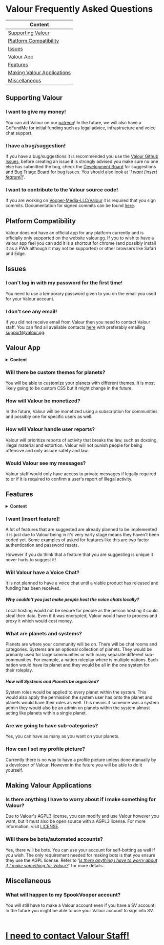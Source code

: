 # Valour Frequently Asked Questions

| Content                                               |
| ----------------------------------------------------- |
| [Supporting Valour](#supporting-valour)               |
| [Platform Compatibility](#platform-compatibility)     |
| [Issues](#issues)                                     |
| [Valour App](#valour-app)                             |
| [Features](#features)                                 |
| [Making Valour Applications](#platform-compatibility) |
| [Miscellaneous](#miscellaneous)                       |

## Supporting Valour

<!-- Add when more questions are added to category 
<details>
<summary><strong>Content</strong></summary>
<table>
<tr>
<td><a href="#i-want-to-give-my-money">I want to give my money!</a></td>
</tr>
<tr>
<td><a href="#i-have-an-issuesuggestion">I have an issue/suggestion!</a></td>
</tr>
<tr>
<td><a href="#i-want-to-contribute-to-the-valour-source-code">I want to contribute to the Valour source code!</a></td>
</tr>
</table>
</details>
-->

### I want to give my money!
You can aid Valour on our [patreon](https://www.patreon.com/valourapp)!
In the future, we will also have a GoFundMe for initial funding such as legal advice, infrastructure and voice chat support.

### I have a bug/suggestion!
If you have a bug/suggestions it is recommended you use the [Valour Github Issues](https://github.com/Vooper-Media-LLC/Valour/issues), before creating an issue it is strongly advised you make sure no one else has submitted the bug, check the [Development Board](https://github.com/SpikeViper/Valour/projects/1) for suggestions and [Bug Triage Board](https://github.com/SpikeViper/Valour/projects/2) for bug issues. You should also look at '[*I want [insert feature]!*](#i-want-insert-feature)'.

### I want to contribute to the Valour source code!
If you are working on [Vooper-Media-LLC/Valour](https://github.com/Vooper-Media-LLC/Valour) it is required that you sign commits. Documentation for signed commits can be found [here](https://docs.github.com/en/github/authenticating-to-github/managing-commit-signature-verification).

## Platform Compatibility

Valour does not have an official app for any platform currently and is officially only supported on the website valour.gg. If you to wish to have a valour app feel you can add it is a shortcut for chrome (and possibly install it as a PWA although it may not be supported) or other browsers like Safari and Edge.

## Issues

<!-- Add when more questions are added to category 
<details>
<summary><strong>Content</strong></summary>
<table>
<td><a href="#i-cant-log-in-with-my-password-for-the-first-time">I can't log in with my password the for the first time!</a></td>
</tr>
<tr>
<td><a href="#i-dont-see-any-email">I don't see any email!</a></td>
</tr>
</table>
</details>
-->

### I can't log in with my password for the first time!
You need to use a temporary password given to you on the email you used for your Valour account.

### I don't see any email!
If you did not receive email from Valour then you need to contact Valour staff. You can find all available contacts [here](https://static.valour.gg/contact) with preferably emailing support@valour.gg.

## Valour App

<details>
<summary><strong>Content</strong></summary>
<table>
<tr>
<td><a href="#will-there-be-custom-themes-for-planets">Will there be custom themes for planets?</a></td>
</tr>
<tr>
<td><a href="#how-will-valour-be-monetized">How will Valour be monetized?</a></td>
</tr>
<tr>
<td><a href="#how-will-valour-handle-user-reports">How will Valour handle user reports?</a></td>
</tr>
<tr>
<td><a href="#would-valour-see-my-messages">Would Valour see my messages?</a></td>
</tr>
</table>
</details>

### Will there be custom themes for planets?
You will be able to customize your planets with different themes. It is most likely going to be custom CSS but it might change in the future.

### How will Valour be monetized?
In the future, Valour will be monetized using a subscription for communities and possibly one for specific users as well.

### How will Valour handle user reports?
Valour will prioritize reports of activity that breaks the law, such as doxxing, illegal material and extortion. Valour will not punish people for being offensive and only assure safety and law.

### Would Valour see my messages?
Valour staff would only have access to private messages if legally required to or if it is required to confirm a user's report of illegal activity.

## Features

<details>
<summary><strong>Content</strong></summary>
<table>
<tr>
<td><a href="#i-want-insert-feature">I want [insert feature]!</a></td>
</tr>
<tr>
<td><a href="#will-valour-have-a-voice-chat">Will Valour have a Voice Chat?</a></td>
</tr>
<tr>
<td><a href="#what-are-planets-and-systems">What are planets and systems?</a></td>
</tr>
<tr>
<td><a href="#are-we-going-to-have-sub-categories">How can I set my profile picture?</a></td>
</tr>
</table>
</details>

### I want [insert feature]!
A lot of features that are suggested are already planned to be implemented it is just due to Valour being in it's very early stage means they haven't been coded yet. Some examples of asked for features like this are two factor authentication and password resets. 

However if you do think that a feature that you are suggesting is unique it never hurts to suggest it!

### Will Valour have a Voice Chat?
It is not planned to have a voice chat until a viable product has released and funding has been received.

#### *Why couldn't you just make people host the voice chats locally?*
Local hosting would not be secure for people as the person hosting it could steal their data. Even if it was encrypted, Valour would have to process and proxy it which would cost money.

### What are planets and systems?
Planets are where your community will be on. There will be chat rooms and categories. Systems are an optional collection of planets. They would be primarily used for large communities or with many separate different sub-communities. For example, a nation roleplay where is multiple nations. Each nation would have its planet and they would be all in the one system for their roleplay.

#### *How will Systems and Planets be organized?*
System roles would be applied to every planet within the system. This would also apply the permission the system user has onto the planet and planets would have their roles as well. This means if someone was a system admin they would also be an admin on planets within the system almost acting like planets within a single planet.

### Are we going to have sub-categories?
Yes, you can have as many as you want on your planets.

### How can I set my profile picture?
Currently there is no way to have a profile picture unless done manually by a developer of Valour. However in the future you will be able to do it yourself.

## Making Valour Applications

<!-- Add when more questions are added to category 
<details>
<summary><strong>Content</strong></summary>
<table>
<tr>
<td><a href="#will-there-be-botsautomated-accounts">Will there be bots/automated accounts?</a></td>
</tr>
<tr>
<td><a href="#is-there-anything-i-have-to-worry-about-if-i-make-something-for-valour">Is there anything I have to worry about if I make something for Valour?</a></td>
</tr>
</table>
</details>
-->

### Is there anything I have to worry about if I make something for Valour?
Due to Valour's AGPL3 license, you can modify and use Valour however you want, but it must also be open source with a AGPL3 license. For more information, visit [LICENSE](https://github.com/Vooper-Media-LLC/Valour/blob/main/LICENSE).

### Will there be bots/automated accounts?
Yes, there will be bots. You can use your account for self-botting as well if you wish. The only requirement needed for making bots is that you ensure they use the AGPL license. Refer to '[*Is there anything I have to worry about if I make something for Valour?*](#is-there-anything-i-have-to-worry-about-if-i-make-something-for-valour)' for more details.

## Miscellaneous

### What will happen to my SpookVooper account?
You will still have to make a Valour account even if you have a SV account. In the future you might be able to use your Valour account to sign into SV.
<br/><br/>
# [I need to contact Valour Staff!](https://static.valour.gg/contact)
